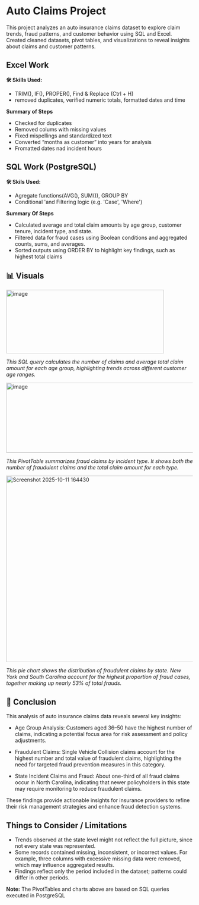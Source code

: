 # Auto Claims Project
This project analyzes an auto insurance claims dataset to explore claim trends, fraud patterns, and customer behavior using SQL and Excel.
Created cleaned datasets, pivot tables, and visualizations to reveal insights about claims and customer patterns.

## Excel Work
**🛠  Skills Used:**
  * TRIM(), IF(), PROPER(), Find & Replace (Ctrl + H)
  * removed duplicates, verified numeric totals, formatted dates and time

**Summary of Steps**
  * Checked for duplicates
  * Removed colums with missing values
  * Fixed mispellings and standardized text
  * Converted “months as customer” into years for analysis
  * Fromatted dates nad incident hours

## SQL Work (PostgreSQL)
**🛠  Skils Used:**
 * Agregate functions(AVG(), SUM()), GROUP BY
 * Conditional 'and Filtering logic (e.g. 'Case', 'Where')

**Summary Of Steps**
 * Calculated average and total claim amounts by age group, customer tenure, incident type, and state.
 * Filtered data for fraud cases using Boolean conditions and aggregated counts, sums, and averages.
 * Sorted outputs using ORDER BY to highlight key findings, such as highest total claims

## 📊 Visuals

<img width="426" height="171" alt="image" src="https://github.com/user-attachments/assets/9e66bf21-a1f6-4db4-b0fc-3a0f114e1bd4" />

*This SQL query calculates the number of claims and average total claim amount for each age group, highlighting trends across different customer age ranges.*


<img width="563" height="188" alt="image" src="https://github.com/user-attachments/assets/c42115c9-e468-47f4-8186-6d753b2ae6ec" />

*This PivotTable summarizes fraud claims by incident type. It shows both the number of fraudulent claims and the total claim amount for each type.*



<img width="630" height="501" alt="Screenshot 2025-10-11 164430" src="https://github.com/user-attachments/assets/2c8d6fe9-2525-416d-b1fb-fb88f84f52ea" />

*This pie chart shows the distribution of fraudulent claims by state. New York and South Carolina account for the highest proportion of fraud cases, together making up nearly 53% of total frauds.*



## 📝 Conclusion

This analysis of auto insurance claims data reveals several key insights:

  * Age Group Analysis: Customers aged 36–50 have the highest number of claims, indicating a potential focus area for risk assessment and policy adjustments.

  * Fraudulent Claims: Single Vehicle Collision claims account for the highest number and total value of fraudulent claims, highlighting the need for targeted fraud prevention measures in this category.
 
  * State Incident Claims and Fraud: About one-third of all fraud claims occur in North Carolina, indicating that newer policyholders in this state may require monitoring to reduce fraudulent claims.

These findings provide actionable insights for insurance providers to refine their risk management strategies and enhance fraud detection systems.

## Things to Consider / Limitations
 * Trends observed at the state level might not reflect the full picture, since not every state was represented.
 * Some records contained missing, inconsistent, or incorrect values. For example, three columns with excessive missing data were removed, which may influence aggregated results.
 * Findings reflect only the period included in the dataset; patterns could differ in other periods.


**Note:** The PivotTables and charts above are based on SQL queries executed in PostgreSQL



